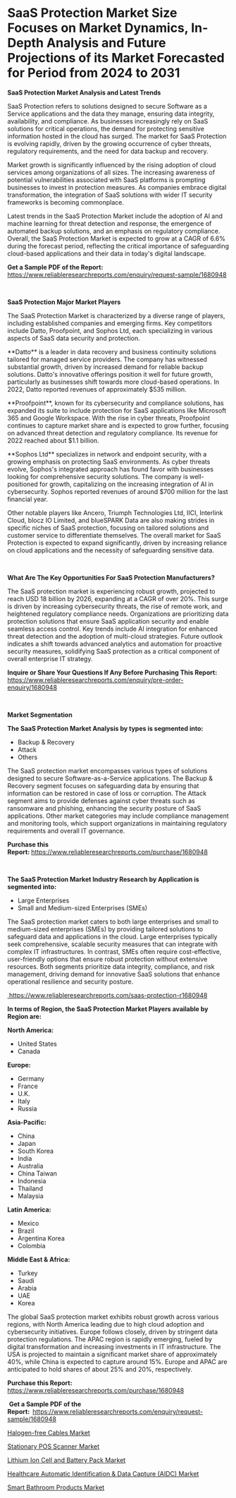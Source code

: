<p><h1>SaaS Protection Market Size Focuses on Market Dynamics, In-Depth Analysis and Future Projections of its Market Forecasted for Period from 2024 to 2031</h1></p><p><strong>SaaS Protection Market Analysis and Latest Trends</strong></p>
<p><p>SaaS Protection refers to solutions designed to secure Software as a Service applications and the data they manage, ensuring data integrity, availability, and compliance. As businesses increasingly rely on SaaS solutions for critical operations, the demand for protecting sensitive information hosted in the cloud has surged. The market for SaaS Protection is evolving rapidly, driven by the growing occurrence of cyber threats, regulatory requirements, and the need for data backup and recovery.</p><p>Market growth is significantly influenced by the rising adoption of cloud services among organizations of all sizes. The increasing awareness of potential vulnerabilities associated with SaaS platforms is prompting businesses to invest in protection measures. As companies embrace digital transformation, the integration of SaaS solutions with wider IT security frameworks is becoming commonplace.</p><p>Latest trends in the SaaS Protection Market include the adoption of AI and machine learning for threat detection and response, the emergence of automated backup solutions, and an emphasis on regulatory compliance. Overall, the SaaS Protection Market is expected to grow at a CAGR of 6.6% during the forecast period, reflecting the critical importance of safeguarding cloud-based applications and their data in today's digital landscape.</p></p>
<p><strong>Get a Sample PDF of the Report:&nbsp;</strong> <a href="https://www.reliableresearchreports.com/enquiry/request-sample/1680948?utm_campaign=83&utm_medium=2&utm_source=Github&utm_content=ia&utm_term=04102024&utm_id=saas-protection">https://www.reliableresearchreports.com/enquiry/request-sample/1680948</a></p>
<p>&nbsp;</p>
<p><strong>SaaS Protection Major Market Players</strong></p>
<p><p>The SaaS Protection Market is characterized by a diverse range of players, including established companies and emerging firms. Key competitors include Datto, Proofpoint, and Sophos Ltd, each specializing in various aspects of SaaS data security and protection.</p><p>**Datto** is a leader in data recovery and business continuity solutions tailored for managed service providers. The company has witnessed substantial growth, driven by increased demand for reliable backup solutions. Datto's innovative offerings position it well for future growth, particularly as businesses shift towards more cloud-based operations. In 2022, Datto reported revenues of approximately $535 million.</p><p>**Proofpoint**, known for its cybersecurity and compliance solutions, has expanded its suite to include protection for SaaS applications like Microsoft 365 and Google Workspace. With the rise in cyber threats, Proofpoint continues to capture market share and is expected to grow further, focusing on advanced threat detection and regulatory compliance. Its revenue for 2022 reached about $1.1 billion.</p><p>**Sophos Ltd** specializes in network and endpoint security, with a growing emphasis on protecting SaaS environments. As cyber threats evolve, Sophos's integrated approach has found favor with businesses looking for comprehensive security solutions. The company is well-positioned for growth, capitalizing on the increasing integration of AI in cybersecurity. Sophos reported revenues of around $700 million for the last financial year.</p><p>Other notable players like Ancero, Triumph Technologies Ltd, IICI, Interlink Cloud, blocz IO Limited, and blueSPARK Data are also making strides in specific niches of SaaS protection, focusing on tailored solutions and customer service to differentiate themselves. The overall market for SaaS Protection is expected to expand significantly, driven by increasing reliance on cloud applications and the necessity of safeguarding sensitive data.</p></p>
<p>&nbsp;</p>
<p><strong>What Are The Key Opportunities For SaaS Protection Manufacturers?</strong></p>
<p><p>The SaaS protection market is experiencing robust growth, projected to reach USD 18 billion by 2026, expanding at a CAGR of over 20%. This surge is driven by increasing cybersecurity threats, the rise of remote work, and heightened regulatory compliance needs. Organizations are prioritizing data protection solutions that ensure SaaS application security and enable seamless access control. Key trends include AI integration for enhanced threat detection and the adoption of multi-cloud strategies. Future outlook indicates a shift towards advanced analytics and automation for proactive security measures, solidifying SaaS protection as a critical component of overall enterprise IT strategy.</p></p>
<p><strong>Inquire or Share Your Questions If Any Before Purchasing This Report:</strong> <a href="https://www.reliableresearchreports.com/enquiry/pre-order-enquiry/1680948?utm_campaign=83&utm_medium=2&utm_source=Github&utm_content=ia&utm_term=04102024&utm_id=saas-protection">https://www.reliableresearchreports.com/enquiry/pre-order-enquiry/1680948</a></p>
<p>&nbsp;</p>
<p><strong>Market Segmentation</strong></p>
<p><strong>The SaaS Protection Market Analysis by types is segmented into:</strong></p>
<p><ul><li>Backup & Recovery</li><li>Attack</li><li>Others</li></ul></p>
<p><p>The SaaS protection market encompasses various types of solutions designed to secure Software-as-a-Service applications. The Backup & Recovery segment focuses on safeguarding data by ensuring that information can be restored in case of loss or corruption. The Attack segment aims to provide defenses against cyber threats such as ransomware and phishing, enhancing the security posture of SaaS applications. Other market categories may include compliance management and monitoring tools, which support organizations in maintaining regulatory requirements and overall IT governance.</p></p>
<p><strong>Purchase this Report:&nbsp;</strong><a href="https://www.reliableresearchreports.com/purchase/1680948?utm_campaign=83&utm_medium=2&utm_source=Github&utm_content=ia&utm_term=04102024&utm_id=saas-protection">https://www.reliableresearchreports.com/purchase/1680948</a></p>
<p>&nbsp;</p>
<p><strong>The SaaS Protection Market Industry Research by Application is segmented into:</strong></p>
<p><ul><li>Large Enterprises</li><li>Small and Medium-sized Enterprises (SMEs)</li></ul></p>
<p><p>The SaaS protection market caters to both large enterprises and small to medium-sized enterprises (SMEs) by providing tailored solutions to safeguard data and applications in the cloud. Large enterprises typically seek comprehensive, scalable security measures that can integrate with complex IT infrastructures. In contrast, SMEs often require cost-effective, user-friendly options that ensure robust protection without extensive resources. Both segments prioritize data integrity, compliance, and risk management, driving demand for innovative SaaS solutions that enhance operational resilience and security posture.</p></p>
<p><a href="https://www.reliableresearchreports.com/saas-protection-r1680948?utm_campaign=83&utm_medium=2&utm_source=Github&utm_content=ia&utm_term=04102024&utm_id=saas-protection">&nbsp;https://www.reliableresearchreports.com/saas-protection-r1680948</a></p>
<p><strong>In terms of Region, the SaaS Protection Market Players available by Region are:</strong></p>
<p>
    <p> <strong> North America: </strong>
        <ul>
            <li>United States</li>
            <li>Canada</li>
        </ul>
        </p> 
    <p> <strong> Europe: </strong>
        <ul>
            <li>Germany</li>
            <li>France</li>
            <li>U.K.</li>
            <li>Italy</li>
            <li>Russia</li>
        </ul>
        </p> 
    <p> <strong> Asia-Pacific: </strong>
        <ul>
            <li>China</li>
            <li>Japan</li>
            <li>South Korea</li>
            <li>India</li>
            <li>Australia</li>
            <li>China Taiwan</li>
            <li>Indonesia</li>
            <li>Thailand</li>
            <li>Malaysia</li>
        </ul>
        </p> 
    <p> <strong> Latin America: </strong>
        <ul>
            <li>Mexico</li>
            <li>Brazil</li>
            <li>Argentina Korea</li>
            <li>Colombia</li>
        </ul>
        </p> 
    <p> <strong> Middle East & Africa: </strong>
        <ul>
            <li>Turkey</li>
            <li>Saudi</li>
            <li>Arabia</li>
            <li>UAE</li>
            <li>Korea</li>
        </ul>
    </p>
    </p>
<p><p>The global SaaS protection market exhibits robust growth across various regions, with North America leading due to high cloud adoption and cybersecurity initiatives. Europe follows closely, driven by stringent data protection regulations. The APAC region is rapidly emerging, fueled by digital transformation and increasing investments in IT infrastructure. The USA is projected to maintain a significant market share of approximately 40%, while China is expected to capture around 15%. Europe and APAC are anticipated to hold shares of about 25% and 20%, respectively.</p></p>
<p><strong>Purchase this Report: </strong><a href="https://www.reliableresearchreports.com/purchase/1680948?utm_campaign=83&utm_medium=2&utm_source=Github&utm_content=ia&utm_term=04102024&utm_id=saas-protection">https://www.reliableresearchreports.com/purchase/1680948</a></p>
<p>&nbsp;<strong>Get a Sample PDF of the Report:&nbsp;&nbsp;</strong><a href="https://www.reliableresearchreports.com/enquiry/request-sample/1680948?utm_campaign=83&utm_medium=2&utm_source=Github&utm_content=ia&utm_term=04102024&utm_id=saas-protection">https://www.reliableresearchreports.com/enquiry/request-sample/1680948</a></p>
<p><strong></strong></p>
<p><p><a href="https://issuu.com/reportprime-2/docs/halogen-free-cables-market-size-203_e5d49886f9f7e1?utm_campaign=83&utm_medium=2&utm_source=Github&utm_content=ia&utm_term=04102024&utm_id=saas-protection">Halogen-free Cables Market</a></p><p><a href="https://github.com/HobertDavis43/Market-Research-Report-List-1/blob/main/stationary-pos-scanner-market.md?utm_campaign=83&utm_medium=2&utm_source=Github&utm_content=ia&utm_term=04102024&utm_id=saas-protection">Stationary POS Scanner Market</a></p><p><a href="https://issuu.com/reportprime-2/docs/lithium-ion-cell-and-battery-pack-m_5dab0f1002888a?utm_campaign=83&utm_medium=2&utm_source=Github&utm_content=ia&utm_term=04102024&utm_id=saas-protection">Lithium Ion Cell and Battery Pack Market</a></p><p><a href="https://github.com/AshikRahman991/Market-Research-Report-List-1/blob/main/healthcare-automatic-identification-data-capture-aidc-market.md?utm_campaign=83&utm_medium=2&utm_source=Github&utm_content=ia&utm_term=04102024&utm_id=saas-protection">Healthcare Automatic Identification & Data Capture (AIDC) Market</a></p><p><a href="https://www.linkedin.com/pulse/regional-adaptations-global-smart-bathroom-products-market-eiqye?utm_campaign=83&utm_medium=2&utm_source=Github&utm_content=ia&utm_term=04102024&utm_id=saas-protection">Smart Bathroom Products Market</a></p></p>